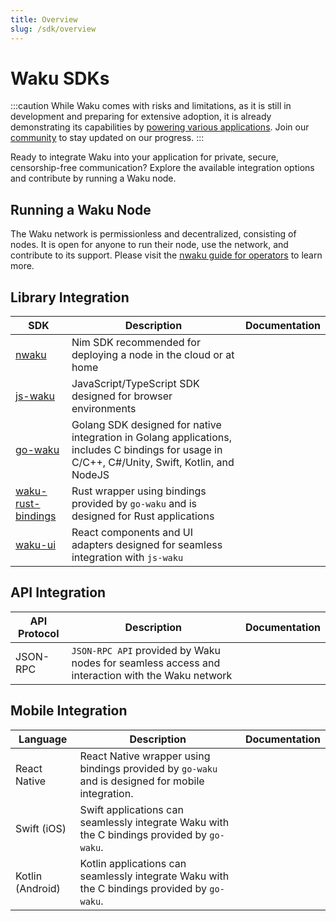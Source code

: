 ```yaml
---
title: Overview
slug: /sdk/overview
---
```


# Waku SDKs

:::caution
While Waku comes with risks and limitations, as it is still in development and preparing for extensive adoption, it is already demonstrating its capabilities by [powering various applications](/powered-by-waku). Join our [community](/community) to stay updated on our progress.
:::

Ready to integrate Waku into your application for private, secure, censorship-free communication? Explore the available integration options and contribute by running a Waku node.

## Running a Waku Node

The Waku network is permissionless and decentralized, consisting of nodes. It is open for anyone to run their node, use the network, and contribute to its support. Please visit the [nwaku guide for operators](https://github.com/waku-org/nwaku/tree/master/docs/operators) to learn more.

## Library Integration

| SDK | Description | Documentation |
| - | - | - |
| [nwaku](https://github.com/waku-org/nwaku) | Nim SDK recommended for deploying a node in the cloud or at home | |
| [js-waku](https://github.com/waku-org/js-waku) | JavaScript/TypeScript SDK designed for browser environments | |
| [go-waku](https://github.com/waku-org/go-waku) | Golang SDK designed for native integration in Golang applications, includes C bindings for usage in C/C++, C#/Unity, Swift, Kotlin, and NodeJS | |
| [waku-rust-bindings](https://github.com/waku-org/waku-rust-bindings) | Rust wrapper using bindings provided by `go-waku` and is designed for Rust applications | |
| [waku-ui](https://github.com/waku-org/waku-ui) | React components and UI adapters designed for seamless integration with `js-waku` | |

## API Integration

| API Protocol | Description | Documentation |
| - | - | - |
| JSON-RPC | `JSON-RPC API` provided by Waku nodes for seamless access and interaction with the Waku network | |

## Mobile Integration

| Language | Description | Documentation |
| - | - | - |
| React Native | React Native wrapper using bindings provided by `go-waku` and is designed for mobile integration. | |
| Swift (iOS) | Swift applications can seamlessly integrate Waku with the C bindings provided by `go-waku`. | |
| Kotlin (Android) | Kotlin applications can seamlessly integrate Waku with the C bindings provided by `go-waku`. | |